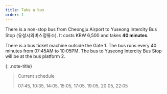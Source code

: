 ```yaml
---
title: Take a bus
order: 1
---
```


There is a non-stop bus from Cheongju Airport to Yuseong Intercity Bus Stop (유성시외버스정류소). It costs KRW 6,500 and takes **40 minutes**.

There is a bus ticket machine outside the Gate 1.
The bus runs every 40 minutes from 07:45AM to 10:05PM.
The bus to Yuseong Intercity Bus Stop will be at the bus platform 2.

{: .note-title}
> Current schedule
>
> 07:45, 10:35, 14:05, 15:05, 17:05, 19:05, 20:05, 22:05

